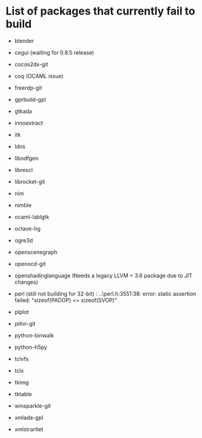 List of packages that currently fail to build
=============================================

- blender

- cegui (waiting for 0.8.5 release)

- cocos2dx-git

- coq (OCAML issue)

- freerdp-git

- gprbuild-gpl

- gtkada

- innoextract

- itk

- ldns

- libodfgen

- librescl

- librocket-git

- nim

- nimble

- ocaml-lablgtk

- octave-hg

- ogre3d

- openscenegraph

- openocd-git

- openshadinglanguage (Needs a legacy LLVM < 3.6 package due to JIT changes)

- perl (still not building for 32-bit) : ..\perl.h:3551:38: error: static assertion failed: "sizeof(PADOP) <= sizeof(SVOP)"

- plplot

- pitivi-git

- python-binwalk

- python-h5py

- tclvfs

- tclx

- tkimg

- tktable

- winsparkle-git

- xmlada-gpl

- xmlstrartlet
